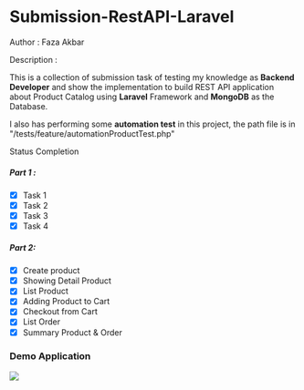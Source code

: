 # Submission-RestAPI-Laravel


Author : Faza Akbar

Description :

This is a collection of submission task of testing my knowledge as **Backend Developer** and show the implementation to build REST API application about Product Catalog using **Laravel** Framework and **MongoDB** as the Database.

I also has performing some **automation test** in this project, the path file is in "/tests/feature/automationProductTest.php"

Status Completion 
##### Part 1 :
- [x] Task 1
- [x] Task 2
- [x] Task 3
- [x] Task 4

##### Part 2:
- [x] Create product
- [x] Showing Detail Product
- [x] List Product 
- [x] Adding Product to Cart 
- [x] Checkout from Cart
- [x] List Order
- [x] Summary Product & Order

### Demo Application
![](https://github.com/faza76/demo.gif)
